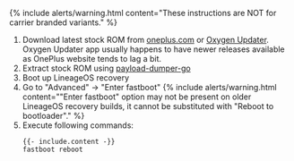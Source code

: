 {% include alerts/warning.html content="These instructions are NOT for carrier branded variants." %}

1. Download latest stock ROM from [oneplus.com](https://oneplus.com/support/softwareupgrade) or [Oxygen Updater](https://play.google.com/store/apps/details?id=com.arjanvlek.oxygenupdater).
   Oxygen Updater app usually happens to have newer releases available as OnePlus website tends to lag a bit.
2. Extract stock ROM using [payload-dumper-go](https://github.com/ssut/payload-dumper-go)
3. Boot up LineageOS recovery
4. Go to "Advanced" -> "Enter fastboot"
   {% include alerts/warning.html content="\"Enter fastboot\" option may not be present on older LineageOS recovery builds, it cannot be substituted with \"Reboot to bootloader\"." %}
5. Execute following commands:
   ```
   {{- include.content -}}
   fastboot reboot
   ```
